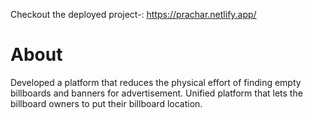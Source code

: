 Checkout the deployed project-: https://prachar.netlify.app/


# About #
Developed a platform that reduces the physical effort of finding empty billboards and banners for advertisement. Unified platform that lets the billboard owners to put their billboard location.
